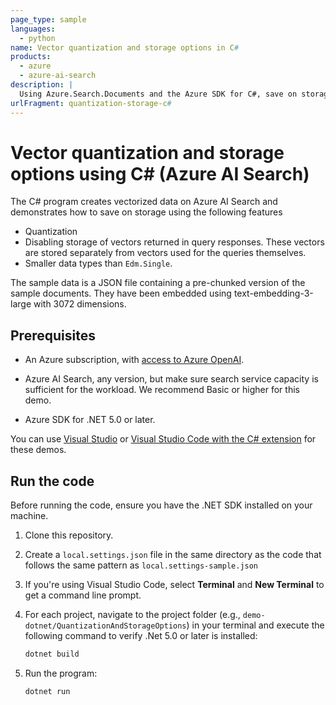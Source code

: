 ```yaml
---
page_type: sample
languages:
  - python
name: Vector quantization and storage options in C#
products:
  - azure
  - azure-ai-search
description: |
  Using Azure.Search.Documents and the Azure SDK for C#, save on storage when using vector quantization
urlFragment: quantization-storage-c#
---
```


# Vector quantization and storage options using C# (Azure AI Search)  

The C# program creates vectorized data on Azure AI Search and demonstrates how to save on storage using the following features

- Quantization
- Disabling storage of vectors returned in query responses. These vectors are stored separately from vectors used for the queries themselves.
- Smaller data types than `Edm.Single`.

The sample data is a JSON file containing a pre-chunked version of the sample documents. They have been embedded using text-embedding-3-large with 3072 dimensions.

## Prerequisites

- An Azure subscription, with [access to Azure OpenAI](https://aka.ms/oai/access).

- Azure AI Search, any version, but make sure search service capacity is sufficient for the workload. We recommend Basic or higher for this demo.

+ Azure SDK for .NET 5.0 or later. 

You can use [Visual Studio](https://visualstudio.microsoft.com/) or [Visual Studio Code with the C# extension](https://marketplace.visualstudio.com/items?itemName=ms-dotnettools.csharp) for these demos.  

## Run the code

Before running the code, ensure you have the .NET SDK installed on your machine.

1. Clone this repository.  

1. Create a `local.settings.json` file in the same directory as the code that follows the same pattern as `local.settings-sample.json`

1. If you're using Visual Studio Code, select **Terminal** and **New Terminal** to get a command line prompt.   
  
1. For each project, navigate to the project folder (e.g., `demo-dotnet/QuantizationAndStorageOptions`) in your terminal and execute the following command to verify .Net 5.0 or later is installed:  
  
   ```bash  
   dotnet build  
   ```  

1. Run the program:  
  
   ```bash  
   dotnet run  
   ```  
